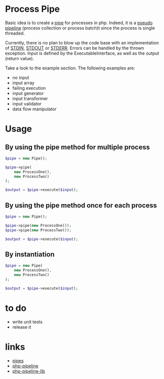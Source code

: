 # Process Pipe

Basic idea is to create a [pipe](http://en.wikipedia.org/wiki/Pipeline_(computing)) for processes in php.
Indeed, it is a [pseudo pipeline](http://en.wikipedia.org/wiki/Pipeline_(software)#Pseudo-pipelines) (process collection or process batch)t  since the process is single threaded.

Currently, there is no plan to blow up the code base with an implementation of [STDIN](http://en.wikipedia.org/wiki/Standard_streams#Standard_input_.28stdin.29), [STDOUT](http://en.wikipedia.org/wiki/Standard_streams#Standard_output_.28stdout.29) or [STDERR](http://en.wikipedia.org/wiki/Standard_streams#Standard_error_.28stderr.29).
Errors can be handled by the thrown exception. Input is defined by the ExecutableInterface, as well as the output (return value).

Take a look to the example section. The following examples are:

* no input
* input array
* failing execution
* input generator
* input transformer
* input validator
* data flow manipulator

# Usage

## By using the pipe method for multiple process

```php
$pipe = new Pipe();

$pipe->pipe(
    new ProcessOne(), 
    new ProcessTwo()
);

$output = $pipe->execute($input);

```
## By using the pipe method once for each process

```php
$pipe = new Pipe();

$pipe->pipe(new ProcessOne());
$pipe->pipe(new ProcessTwo());

$output = $pipe->execute($input);
```

## By instantiation

```php
$pipe = new Pipe(
    new ProcessOne(),
    new ProcessTwo()
);

$output = $pipe->execute($input);
```

# to do

* write unit tests
* release it

# links

* [pipes](https://github.com/vkartaviy/pipes)
* [php-pipeline](https://github.com/JosephMoniz/php-pipeline)
* [php-pipeline-lib](https://github.com/phppro/php-pipeline-lib)

